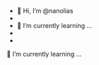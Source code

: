 - 👋 Hi, I’m @nanolias
-
- 🌱 I’m currently learning ...
-
-



<!---
nanolias/nanolias is a ✨ special ✨ repository because its `README.md` (this file) appears on your GitHub profile.
You can click the Preview link to take a look at your changes.
--->
 🌱 I’m currently learning ...
